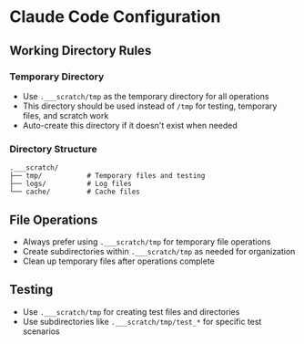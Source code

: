 # Claude Code Configuration

## Working Directory Rules

### Temporary Directory
- Use `.___scratch/tmp` as the temporary directory for all operations
- This directory should be used instead of `/tmp` for testing, temporary files, and scratch work
- Auto-create this directory if it doesn't exist when needed

### Directory Structure
```
.___scratch/
├── tmp/           # Temporary files and testing
├── logs/          # Log files
└── cache/         # Cache files
```

## File Operations
- Always prefer using `.___scratch/tmp` for temporary file operations
- Create subdirectories within `.___scratch/tmp` as needed for organization
- Clean up temporary files after operations complete

## Testing
- Use `.___scratch/tmp` for creating test files and directories
- Use subdirectories like `.___scratch/tmp/test_*` for specific test scenarios